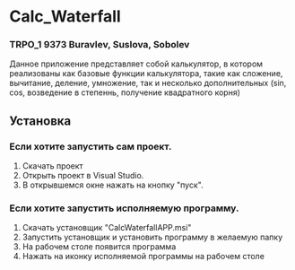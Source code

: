 # Calc_Waterfall
### TRPO_1 9373 Buravlev, Suslova, Sobolev

Данное приложение представляет собой калькулятор, в котором реализованы как базовые функции калькулятора, такие как сложение, вычитание, деление, умножение, так и несколько дополнительных (sin, cos, возведение в степеннь, получение квадратного корня)

## Установка
### Если хотите запустить сам проект.
1) Скачать проект
2) Открыть проект в Visual Studio.
3) В открывшемся окне нажать на кнопку "пуск".

### Если хотите запустить исполняемую программу.
1) Скачать установщик "CalcWaterfallAPP.msi"
2) Запустить установщик и установить программу в желаемую папку
3) На рабочем столе появится программа
4) Нажать на иконку исполняемой программы на рабочем столе
